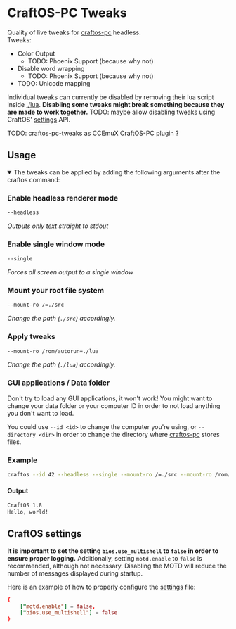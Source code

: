 # CraftOS-PC Tweaks

Quality of live tweaks for [craftos-pc] headless. \
Tweaks:

- Color Output
  - TODO: Phoenix Support (because why not)
- Disable word wrapping
  - TODO: Phoenix Support (because why not)
- TODO: Unicode mapping

Individual tweaks can currently be disabled by removing their lua script inside [./lua](./lua/).
**Disabling some tweaks might break something because they are made to work together.**
TODO: maybe allow disabling tweaks using CraftOS' [settings] API.

TODO: craftos-pc-tweaks as CCEmuX CraftOS-PC plugin ?

## Usage

<details open>

  <summary>The tweaks can be applied by adding the following arguments after the craftos command:</summary>

### Enable headless renderer mode

```bash
--headless
```

_Outputs only text straight to stdout_

### Enable single window mode

```bash
--single
```

_Forces all screen output to a single window_

### Mount your root file system

```bash
--mount-ro /=./src
```

_Change the path (`./src`) accordingly._

### Apply tweaks

```bash
--mount-ro /rom/autorun=./lua
```

_Change the path (`./lua`) accordingly._

</details>

### GUI applications / Data folder

Don't try to load any GUI applications, it won't work!
You might want to change your data folder or your computer ID in order to not load anything you don't want to load.

You could use `--id <id>` to change the computer you're using, or `--directory <dir>` in order to change the directory where [craftos-pc] stores files.

### Example

```bash
craftos --id 42 --headless --single --mount-ro /=./src --mount-ro /rom/autorun=./lua
```

#### Output

```bash
CraftOS 1.8
Hello, world!
```

## CraftOS settings

**It is important to set the setting `bios.use_multishell` to `false` in order to ensure proper logging.** Additionally, setting `motd.enable` to `false` is recommended, although not necessary. Disabling the MOTD will reduce the number of messages displayed during startup.

Here is an example of how to properly configure the [settings] file:

```conf
{
    ["motd.enable"] = false,
    ["bios.use_multishell"] = false
}
```

[craftos-pc]: https://github.com/MCJack123/craftos2
[settings]: https://tweaked.cc/module/settings.html

